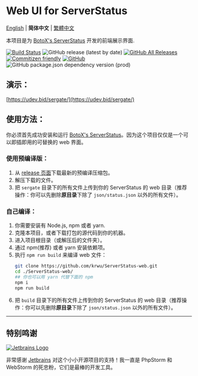 # Web UI for ServerStatus

[English](README.md) | **简体中文** | [繁體中文](README.zh_TW.md)

本项目是为 [BotoX's ServerStatus](https://github.com/BotoX/ServerStatus/) 开发的前端展示界面.

[![Build Status](https://travis-ci.com/krwu/ServerStatus-web.svg?branch=master)](https://travis-ci.com/krwu/ServerStatus-web)
![GitHub release (latest by date)](https://img.shields.io/github/v/release/krwu/ServerStatus-Web)
[![GitHub All Releases](https://img.shields.io/github/downloads/krwu/ServerStatus-web/total)](https://github.com/krwu/ServerStatus-web/releases)
[![Commitizen friendly](https://img.shields.io/badge/commitizen-friendly-brightgreen.svg)](http://commitizen.github.io/cz-cli/)
[![GitHub](https://img.shields.io/github/license/krwu/ServerStatus-web)](https://github.com/krwu/ServerStatus-web/blob/master/COPYING.txt)
![GitHub package.json dependency version (prod)](https://img.shields.io/github/package-json/dependency-version/krwu/ServerStatus-Web/react)

## 演示：

[https://udev.bid/sergate/](https://udev.bid/sergate/)

## 使用方法：

你必须首先成功安装和运行 [BotoX's ServerStatus](https://github.com/BotoX/ServerStatus/)。因为这个项目仅仅是一个可以即插即用的可替换的 web 界面。

### **使用预编译版：**

1. 从 [release 页面](https://github.com/krwu/ServerStatus-web/releases)下载最新的预编译压缩包。
2. 解压下载的文件。
3. 把 `sergate` 目录下的所有文件上传到你的 ServerStatus 的 web 目录（推荐操作：你可以先删除**原目录**下除了 `json/status.json` 以外的所有文件）。

### **自己编译：**

1. 你需要安装有 Node.js, npm 或者 yarn.
2. 克隆本项目，或者下载打包的源代码到你的机器。
3. 进入项目根目录（或解压后的文件夹）。
4. 通过 npm(推荐) 或者 yarn 安装依赖项。
5. 执行 `npm run build` 来编译 web 文件：
    ``` bash
    git clone https://github.com/krwu/ServerStatus-web.git
    cd ./ServerStatus-web/
    ## 你也可以用 yarn 代替下面的 npm
    npm i
    npm run build
    ```
6. 把 `build` 目录下的所有文件上传到你的 ServerStatus 的 web 目录（推荐操作：你可以先删除**原目录**下除了 `json/status.json` 以外的所有文件）。

---

## 特别鸣谢

[![Jetbrains Logo](https://x.webdn.net/share/jetbrains.svg)](https://www.jetbrains.com/?from=WebUiForServerStatus)

非常感谢 [Jetbrains](https://www.jetbrains.com/?from=WebUiForServerStatus) 对这个小小开源项目的支持！我一直是 PhpStorm 和 WebStorm 的死忠粉，它们是最棒的开发工具。